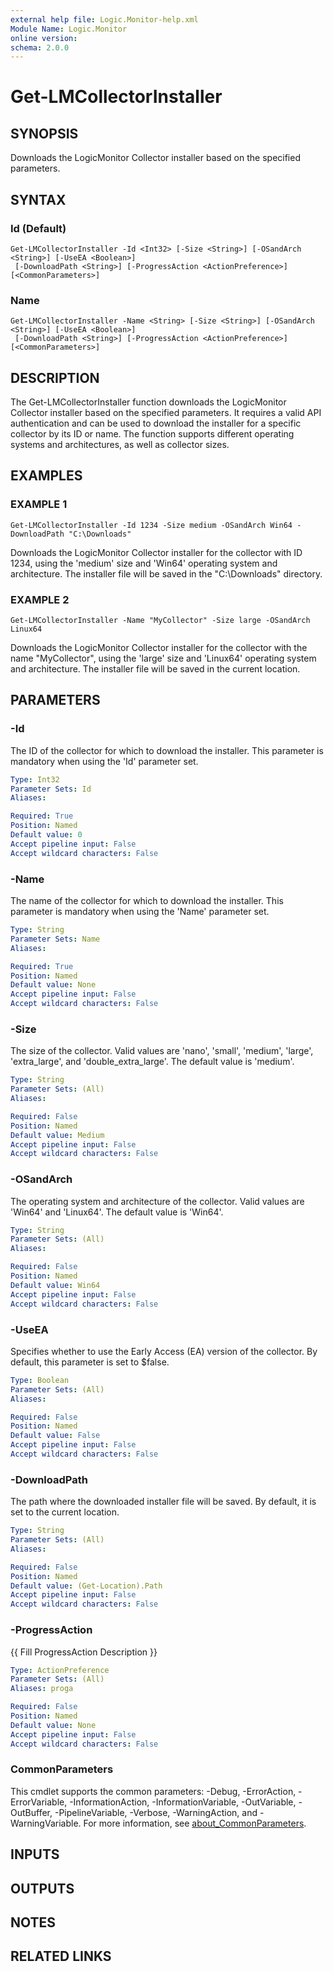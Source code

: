 ```yaml
---
external help file: Logic.Monitor-help.xml
Module Name: Logic.Monitor
online version:
schema: 2.0.0
---
```


# Get-LMCollectorInstaller

## SYNOPSIS
Downloads the LogicMonitor Collector installer based on the specified parameters.

## SYNTAX

### Id (Default)
```
Get-LMCollectorInstaller -Id <Int32> [-Size <String>] [-OSandArch <String>] [-UseEA <Boolean>]
 [-DownloadPath <String>] [-ProgressAction <ActionPreference>] [<CommonParameters>]
```

### Name
```
Get-LMCollectorInstaller -Name <String> [-Size <String>] [-OSandArch <String>] [-UseEA <Boolean>]
 [-DownloadPath <String>] [-ProgressAction <ActionPreference>] [<CommonParameters>]
```

## DESCRIPTION
The Get-LMCollectorInstaller function downloads the LogicMonitor Collector installer based on the specified parameters.
It requires a valid API authentication and can be used to download the installer for a specific collector by its ID or name.
The function supports different operating systems and architectures, as well as collector sizes.

## EXAMPLES

### EXAMPLE 1
```
Get-LMCollectorInstaller -Id 1234 -Size medium -OSandArch Win64 -DownloadPath "C:\Downloads"
```

Downloads the LogicMonitor Collector installer for the collector with ID 1234, using the 'medium' size and 'Win64' operating system and architecture.
The installer file will be saved in the "C:\Downloads" directory.

### EXAMPLE 2
```
Get-LMCollectorInstaller -Name "MyCollector" -Size large -OSandArch Linux64
```

Downloads the LogicMonitor Collector installer for the collector with the name "MyCollector", using the 'large' size and 'Linux64' operating system and architecture.
The installer file will be saved in the current location.

## PARAMETERS

### -Id
The ID of the collector for which to download the installer.
This parameter is mandatory when using the 'Id' parameter set.

```yaml
Type: Int32
Parameter Sets: Id
Aliases:

Required: True
Position: Named
Default value: 0
Accept pipeline input: False
Accept wildcard characters: False
```

### -Name
The name of the collector for which to download the installer.
This parameter is mandatory when using the 'Name' parameter set.

```yaml
Type: String
Parameter Sets: Name
Aliases:

Required: True
Position: Named
Default value: None
Accept pipeline input: False
Accept wildcard characters: False
```

### -Size
The size of the collector.
Valid values are 'nano', 'small', 'medium', 'large', 'extra_large', and 'double_extra_large'.
The default value is 'medium'.

```yaml
Type: String
Parameter Sets: (All)
Aliases:

Required: False
Position: Named
Default value: Medium
Accept pipeline input: False
Accept wildcard characters: False
```

### -OSandArch
The operating system and architecture of the collector.
Valid values are 'Win64' and 'Linux64'.
The default value is 'Win64'.

```yaml
Type: String
Parameter Sets: (All)
Aliases:

Required: False
Position: Named
Default value: Win64
Accept pipeline input: False
Accept wildcard characters: False
```

### -UseEA
Specifies whether to use the Early Access (EA) version of the collector.
By default, this parameter is set to $false.

```yaml
Type: Boolean
Parameter Sets: (All)
Aliases:

Required: False
Position: Named
Default value: False
Accept pipeline input: False
Accept wildcard characters: False
```

### -DownloadPath
The path where the downloaded installer file will be saved.
By default, it is set to the current location.

```yaml
Type: String
Parameter Sets: (All)
Aliases:

Required: False
Position: Named
Default value: (Get-Location).Path
Accept pipeline input: False
Accept wildcard characters: False
```

### -ProgressAction
{{ Fill ProgressAction Description }}

```yaml
Type: ActionPreference
Parameter Sets: (All)
Aliases: proga

Required: False
Position: Named
Default value: None
Accept pipeline input: False
Accept wildcard characters: False
```

### CommonParameters
This cmdlet supports the common parameters: -Debug, -ErrorAction, -ErrorVariable, -InformationAction, -InformationVariable, -OutVariable, -OutBuffer, -PipelineVariable, -Verbose, -WarningAction, and -WarningVariable. For more information, see [about_CommonParameters](http://go.microsoft.com/fwlink/?LinkID=113216).

## INPUTS

## OUTPUTS

## NOTES

## RELATED LINKS
